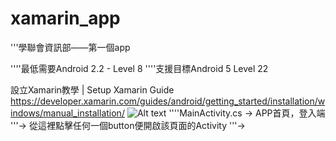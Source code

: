 # xamarin_app

'''學聯會資訊部——第一個app

''''最低需要Android 2.2 - Level 8 
''''支援目標Android 5 Level 22

設立Xamarin教學 | Setup Xamarin Guide
https://developer.xamarin.com/guides/android/getting_started/installation/windows/manual_installation/
![Alt text](/relative/path/to/img.jpg?raw=true "Optional Title")
''''MainActivity.cs -> APP首頁，登入端
  '''-> 從這裡點擊任何一個button便開啟該頁面的Activity
  '''-> 
  
